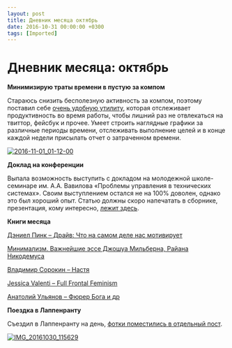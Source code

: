 ```yaml
---
layout: post
title: Дневник месяца октябрь
date: 2016-10-31 00:00:00 +0300
tags: [Imported]
---
```

# Дневник месяца: октябрь

**Минимизирую траты времени в пустую за компом**

Стараюсь снизить бесполезную активность за компом, поэтому поставил себе [очень удобную утилиту](https://www.rescuetime.com/), которая отслеживает продуктивность во время работы, чтобы лишний раз не отвлекаться на твиттор, фейсбук и прочее. Умеет строить наглядные графики за различные периоды времени, отслеживать выполнение целей и в конце каждой недели присылать отчет о затраченном времени.

[![2016-11-01_01-12-00](https://vlaim.s3.amazonaws.com/uploads/2016/11/2016-11-01_01-12-00-1024x558.png)](https://vlaim.s3.amazonaws.com/uploads/2016/11/2016-11-01_01-12-00.png)

**Доклад на конференции**

Выпала возможность выступить с докладом на молодежной школе-семинаре им. А.А. Вавилова «Проблемы управления в технических системах». Своим выступлением остался не на 100% доволен, однако это был хороший опыт. Статью должны скоро напечатать в сборнике, презентация, кому интересно, [лежит здесь](http://www.slideshare.net/vjalexeyev/ss-67831994).

**Книги месяца**

[Дэниел Пинк – Драйв: Что на самом деле нас мотивирует](https://blog.alexeyev.me/2016/10/daniel-pink/ "Редактировать «Книга #18: Дэниел Пинк – Драйв: Что на самом деле нас мотивирует»")

[Минимализм. Важнейшие эссе Джошуа Мильберна, Райана Никодемуса](https://blog.alexeyev.me/2016/10/theminimalists/ "Книга #19: Минимализм. Важнейшие эссе Джошуа Мильберна, Райана Никодемуса")

[Владимир Сорокин – Настя](https://blog.alexeyev.me/2016/11/sorokin-nastya/)

[Jessica Valenti – Full Frontal Feminism](https://blog.alexeyev.me/2016/11/full-frontal-feminism/ "Книга #21: Jessica Valenti – Full Frontal Feminism")

[Анатолий Ульянов – Фюрер Бога и др](https://blog.alexeyev.me/2016/11/ulyanov/ "Книга #22: Анатолий Ульянов – Фюрер Бога и др.")

**Поездка в Лаппенранту**

Съездил в Лаппенранту на день, [фотки поместились в отдельный пост](https://blog.alexeyev.me/2016/11/lappeenranta/ "Лаппенранта").

[![IMG_20161030_115629](https://vlaim.s3.amazonaws.com/uploads/2016/11/IMG_20161030_115629.jpg)](https://vlaim.s3.amazonaws.com/uploads/2016/11/IMG_20161030_115629.jpg)